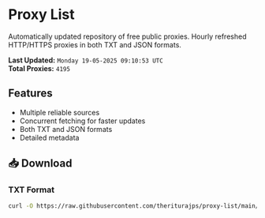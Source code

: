 # Proxy List

Automatically updated repository of free public proxies. Hourly refreshed HTTP/HTTPS proxies in both TXT and JSON formats.

**Last Updated:** `Monday 19-05-2025 09:10:53 UTC`  
**Total Proxies:** `4195`

## Features
- Multiple reliable sources
- Concurrent fetching for faster updates
- Both TXT and JSON formats
- Detailed metadata

## 📥 Download

### TXT Format
```bash
curl -O https://raw.githubusercontent.com/theriturajps/proxy-list/main/proxies.txt